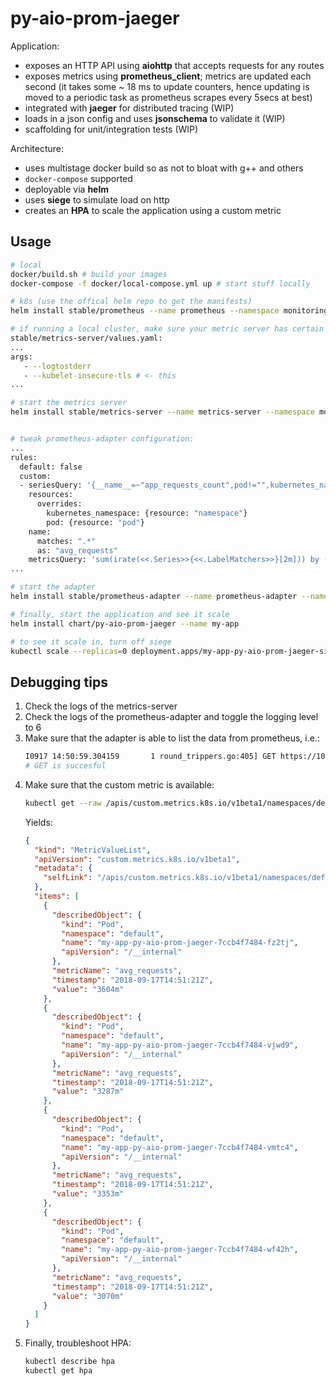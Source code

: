 # py-aio-prom-jaeger

Application:
- exposes an HTTP API using **aiohttp** that accepts requests for any routes
- exposes metrics using **prometheus_client**; metrics are updated each second
(it takes some ~ 18 ms to update counters, hence updating is moved to a periodic task as prometheus 
scrapes every 5secs at best)
- integrated with **jaeger** for distributed tracing (WIP)
- loads in a json config and uses **jsonschema** to validate it (WIP)
- scaffolding for unit/integration tests (WIP)

Architecture:
- uses multistage docker build so as not to bloat with g++ and others
- `docker-compose` supported
- deployable via **helm**
- uses **siege** to simulate load on http
- creates an **HPA** to scale the application using a custom metric

## Usage

```bash
# local
docker/build.sh # build your images
docker-compose -f docker/local-compose.yml up # start stuff locally

# k8s (use the offical helm repo to get the manifests)
helm install stable/prometheus --name prometheus --namespace monitoring

# if running a local cluster, make sure your metric server has certain flags
stable/metrics-server/values.yaml:
...
args:
   - --logtostderr
   - --kubelet-insecure-tls # <- this
...

# start the metrics server
helm install stable/metrics-server --name metrics-server --namespace monitoring


# tweak prometheus-adapter configuration:
...
rules:
  default: false
  custom:
  - seriesQuery: '{__name__=~"app_requests_count",pod!="",kubernetes_namespace!=""}'
    resources:
      overrides:
        kubernetes_namespace: {resource: "namespace"}
        pod: {resource: "pod"}
    name:
      matches: ".*"
      as: "avg_requests"
    metricsQuery: 'sum(irate(<<.Series>>{<<.LabelMatchers>>}[2m])) by (<<.GroupBy>>)'
...

# start the adapter
helm install stable/prometheus-adapter --name prometheus-adapter --namespace monitoring

# finally, start the application and see it scale
helm install chart/py-aio-prom-jaeger --name my-app

# to see it scale in, turn off siege
kubectl scale --replicas=0 deployment.apps/my-app-py-aio-prom-jaeger-siege
```

## Debugging tips
1. Check the logs of the metrics-server
2. Check the logs of the prometheus-adapter and toggle the logging level to 6
3. Make sure that the adapter is able to list the data from prometheus, i.e.:
    ```bash
    I0917 14:50:59.304159       1 round_trippers.go:405] GET https://10.96.0.1:443/api/v1/namespaces/default/pods?labelSelector=app%3Dpy-aio-prom-jaeger%2Crelease%3Dmy-app 200 OK in 3 milliseconds
    # GET is succesful
    ```
4. Make sure that the custom metric is available:
    ```bash
    kubectl get --raw /apis/custom.metrics.k8s.io/v1beta1/namespaces/default/pods/*/avg_requests
    ```
    Yields:
    ```json
    {
      "kind": "MetricValueList",
      "apiVersion": "custom.metrics.k8s.io/v1beta1",
      "metadata": {
        "selfLink": "/apis/custom.metrics.k8s.io/v1beta1/namespaces/default/pods/%2A/avg_requests"
      },
      "items": [
        {
          "describedObject": {
            "kind": "Pod",
            "namespace": "default",
            "name": "my-app-py-aio-prom-jaeger-7ccb4f7484-fz2tj",
            "apiVersion": "/__internal"
          },
          "metricName": "avg_requests",
          "timestamp": "2018-09-17T14:51:21Z",
          "value": "3604m"
        },
        {
          "describedObject": {
            "kind": "Pod",
            "namespace": "default",
            "name": "my-app-py-aio-prom-jaeger-7ccb4f7484-vjwd9",
            "apiVersion": "/__internal"
          },
          "metricName": "avg_requests",
          "timestamp": "2018-09-17T14:51:21Z",
          "value": "3287m"
        },
        {
          "describedObject": {
            "kind": "Pod",
            "namespace": "default",
            "name": "my-app-py-aio-prom-jaeger-7ccb4f7484-vmtc4",
            "apiVersion": "/__internal"
          },
          "metricName": "avg_requests",
          "timestamp": "2018-09-17T14:51:21Z",
          "value": "3353m"
        },
        {
          "describedObject": {
            "kind": "Pod",
            "namespace": "default",
            "name": "my-app-py-aio-prom-jaeger-7ccb4f7484-wf42h",
            "apiVersion": "/__internal"
          },
          "metricName": "avg_requests",
          "timestamp": "2018-09-17T14:51:21Z",
          "value": "3070m"
        }
      ]
    }
    ```
5. Finally, troubleshoot HPA:
    ```bash
    kubectl describe hpa
    kubectl get hpa
    ```
